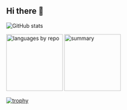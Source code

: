 ## Hi there 👋

<!--
**powaaaaa/powaaaaa** is a ✨ _special_ ✨ repository because its `README.md` (this file) appears on your GitHub profile.

Here are some ideas to get you started:

- 🔭 I’m currently working on ...
- 🌱 I’m currently learning ...
- 👯 I’m looking to collaborate on ...
- 🤔 I’m looking for help with ...
- 💬 Ask me about ...
- 📫 How to reach me: ...
- 😄 Pronouns: ...
- ⚡ Fun fact: ...
-->

![GitHub stats](https://github-readme-stats.vercel.app/api?username=powaaaaa&show_icons=true&theme=catppuccin_latte)

<p align="left">
  <img alt="languages by repo" height="150px" src="http://github-profile-summary-cards.vercel.app/api/cards/repos-per-language?username=powaaaaa&theme=nord_bright"/>
  <img alt="summary" height="150px" src="http://github-profile-summary-cards.vercel.app/api/cards/profile-details?username=powaaaaa&theme=nord_bright"/>
</p>

[![trophy](https://github-profile-trophy.vercel.app/?username=powaaaaa&theme=nord_bright)](https://github.com/powaaaaa/github-profile-trophy)

